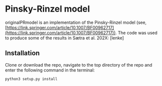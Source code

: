 # Pinsky-Rinzel model

originalPRmodel is an implementation of the Pinsky-Rinzel model 
(see, [https://link.springer.com/article/10.1007/BF00962717](https://link.springer.com/article/10.1007/BF00962717)).
The code was used to produce some of the results in Sætra et al. 202X: [lenke]

## Installation 

Clone or download the repo, navigate to the top directory of the repo and enter the following
command in the terminal: 
```bash
python3 setup.py install
```
